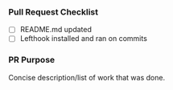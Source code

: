 ### Pull Request Checklist

* [ ] README.md updated
* [ ] Lefthook installed and ran on commits

### PR Purpose

Concise description/list of work that was done.